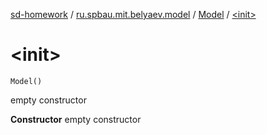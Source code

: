 [sd-homework](../../index.md) / [ru.spbau.mit.belyaev.model](../index.md) / [Model](index.md) / [&lt;init&gt;](.)

# &lt;init&gt;

`Model()`

empty constructor

**Constructor**
empty constructor

